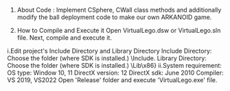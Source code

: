 1. About Code : Implement CSphere, CWall class methods and additionally modify the ball deployment code to make our own ARKANOID game.

2. How to Compile and Execute it Open VirtualLego.dsw or VirtualLego.sln file. Next, compile and execute it.

ⅰ.Edit project's Include Directory and Library Directory Include Directory: Choose the folder (where SDK is installed.) \Include. Library Directory: Choose the folder (where SDK is installed.) \Lib\x86}
ⅱ.System requirement: OS type: Window 10, 11 DirectX version: 12 DirectX sdk: June 2010 Compiler: VS 2019, VS2022 Open 'Release' folder and execute 'VirtualLego.exe' file.
